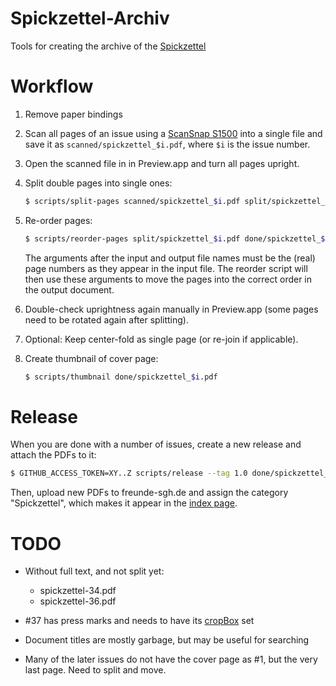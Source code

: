 # Spickzettel-Archiv

Tools for creating the archive of the [Spickzettel](http://freunde-sgh.de/spickzettel)

# Workflow

1. Remove paper bindings

1. Scan all pages of an issue using a [ScanSnap S1500](https://www.fujitsu.com/global/products/computing/peripheral/scanners/scansnap/discontinued/s1500/s1500.html) into a single file and save it as `scanned/spickzettel_$i.pdf`, where `$i` is the issue number.

1. Open the scanned file in in Preview.app and turn all pages upright.

1. Split double pages into single ones:

   ```sh
   $ scripts/split-pages scanned/spickzettel_$i.pdf split/spickzettel_$i.pdf
   ```

1. Re-order pages:

   ```sh
   $ scripts/reorder-pages split/spickzettel_$i.pdf done/spickzettel_$i.pdf 44 1 40 5 24 21 0 45 4 41 30 15 42 3 46 -1 6 39 38 7 8 37 14 31 32 13 18 27 26 19 20 25 16 29 12 33 34 22 23 10 35 36 9 28 17 2 43 11
   ```

   The arguments after the input and output file names must be the (real) page numbers as they appear in the input file. The reorder script will then use these arguments to move the pages into the correct order in the output document.

1. Double-check uprightness again manually in Preview.app (some pages need to be rotated again after splitting).

1. Optional: Keep center-fold as single page (or re-join if applicable).

1. Create thumbnail of cover page:

   ```sh
   $ scripts/thumbnail done/spickzettel_$i.pdf
   ```

# Release

When you are done with a number of issues, create a new release and attach the PDFs to it:

```sh
$ GITHUB_ACCESS_TOKEN=XY..Z scripts/release --tag 1.0 done/spickzettel_$i.pdf thumbnail/spickzettel_$i.png
```

Then, upload new PDFs to freunde-sgh.de and assign the category "Spickzettel", which makes it appear in the [index page](http://freunde-sgh.de/spickzettel).

# TODO

* Without full text, and not split yet:

  - spickzettel-34.pdf
  - spickzettel-36.pdf

* #37 has press marks and needs to have its [cropBox](https://pythonhosted.org/PyPDF2/PageObject.html#PyPDF2.pdf.PageObject.cropBox) set

* Document titles are mostly garbage, but may be useful for searching

* Many of the later issues do not have the cover page as #1, but the very last page. Need to split and move.
